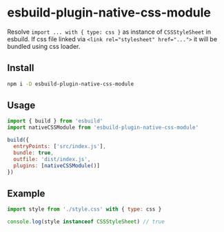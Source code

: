 # esbuild-plugin-native-css-module

Resolve `import ... with { type: css }` as instance of `CSSStyleSheet` in esbuild.
If css file linked via `<link rel="stylesheet" href="...">` it will be bundled using css loader.

## Install

```bash
npm i -D esbuild-plugin-native-css-module
```

## Usage

```js
import { build } from 'esbuild'
import nativeCSSModule from 'esbuild-plugin-native-css-module'

build({
  entryPoints: ['src/index.js'],
  bundle: true,
  outfile: 'dist/index.js',
  plugins: [nativeCSSModule()]
})
```

## Example

```js
import style from './style.css' with { type: css }

console.log(style instanceof CSSStyleSheet) // true
```